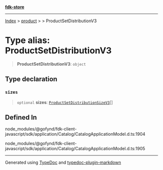 [**fdk-store**](../../../README.md)
***

[Index](../../../API.md) > [product](../../README.md) > [<internal>](../README.md) > ProductSetDistributionV3

# Type alias: ProductSetDistributionV3

> **ProductSetDistributionV3**: `object`

## Type declaration

### `sizes`

> `optional` **sizes**: [`ProductSetDistributionSizeV3`](type-alias.ProductSetDistributionSizeV3.md)[]

## Defined In

node\_modules/@gofynd/fdk-client-javascript/sdk/application/Catalog/CatalogApplicationModel.d.ts:1904

node\_modules/@gofynd/fdk-client-javascript/sdk/application/Catalog/CatalogApplicationModel.d.ts:1905

***
Generated using [TypeDoc](https://typedoc.org/) and [typedoc-plugin-markdown](https://www.npmjs.com/package/typedoc-plugin-markdown)

